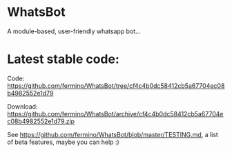 WhatsBot
========

A module-based, user-friendly whatsapp bot...

Latest stable code: 
===================

Code: <https://github.com/fermino/WhatsBot/tree/cf4c4b0dc58412cb5a67704ec08b4982552e1d79>

Download: <https://github.com/fermino/WhatsBot/archive/cf4c4b0dc58412cb5a67704ec08b4982552e1d79.zip>

See <https://github.com/fermino/WhatsBot/blob/master/TESTING.md>, a list of beta features, maybe you can help :)
